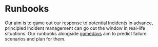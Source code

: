 # Runbooks

Our aim is to game out our response to potential incidents in advance, principled incident management can go out the 
window in real-life situations. Our runbooks alongside [gamedays](gamedays.md) aim to predict failure scenarios and plan 
for them.




